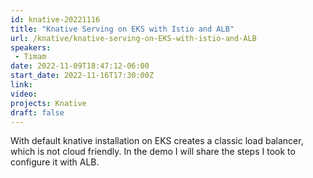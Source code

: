 ```yaml
---
id: knative-20221116
title: "Knative Serving on EKS with Istio and ALB"
url: /knative/knative-serving-on-EKS-with-istio-and-ALB
speakers:
 - Timam
date: 2022-11-09T18:47:12-06:00
start_date: 2022-11-16T17:30:00Z
link:  
video: 
projects: Knative
draft: false
---
```


With default knative installation on EKS creates a classic load balancer, which is not cloud friendly. In the demo I will share the steps I took to configure it with ALB.

